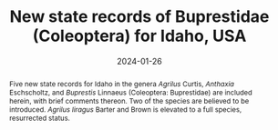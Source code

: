 ---
title: 'New state records of Buprestidae (Coleoptera) for Idaho, USA'
date: '2024-01-26'
doi: ''
journal: Insecta Mundi
issue: '1029'
pagination: '1-3'
zoobank: 'urn:lsid:zoobank.org:pub:3AE72784-F368-45A2-AC90-B31E48D0D5CC'

authors:
  - first_name: 'Richard L.' 
    last_name: 'Westcott'
    affiliation: 'Entomology Museum, IPPM Program Oregon Department of Agriculture 635 Capitol NE Salem, OR 97301 USA'
    email: 'richard.westcott@oda.oregon.gov'
    orcid: ''

download: 'https://drive.google.com/file/d/1P-vBRDOqeDjt2aen03J2F0FndtP0l6G1'

supplementary: ''

keywords:
  - <i>Agrilus</i>
  - <i>Anthaxia</i>
  - <i>Buprestis</i>
  - distribution
  - introduced species

categories:
  - Coleoptera
  - Buprestidae

references:
  - authors: Barr WF.
    year: 1971
    title: 'Family Buprestidae. p. 55–89. In: Hatch MH. The beetles of the Pacific Northwest. Part V: Rhipiceroidea, Sternoxi, Phytophaga, Rhynchophora, and Lamellicornia. University of Washington Publications in Biology 16'
    pages: 1–662
    doi: 
    url: 
    access: 

  - authors: Barter GW.
    year: 1965
    title: 'Survival and development of the bronze poplar borer <i>Agrilus liragus </i>Barter and Brown (Coleoptera: Buprestidae). The Canadian Entomologist 97(10)'
    pages: 1063–1068
    doi: 
    url: 
    access: 

  - authors: Bellamy CL.
    year: 2008
    title: 'A world catalogue and bibliography of the jewel beetles (Coleoptera: Buprestoidea), Volume 4. Agrilinae: Agrilina through Trachyini. Pensoft Series Faunistica No. 79. Pensoft Publishers; Sofia–Moscow'
    pages: 752 p
    doi: 
    url: 
    access: 

  - authors: Bright D.
    year: 1987
    title: 'Coleoptera. Buprestidae. The metallic wood-boring beetles of Canada and Alaska. Minister of Supply and Services; Ottawa'
    pages: 335 p
    doi: 
    url: 
    access: 

  - authors: Burke HE.
    year: 1920
    title: 'Collecting some little known Buprestidae (Coleopt.). Proceedings of the Entomological Society of Washington 22(4)'
    pages: 72–76
    doi: 
    url: 
    access: 

  - authors: Carlson RW, Knight FB.
    year: 1969
    title: 'Biology, taxonomy, and evolution of four sympatric <i>Agrilus </i>beetles (Coleoptera: Buprestidae). Contributions of the American Entomological Institute 4(3)'
    pages: 1–105
    doi: 
    url: 
    access: 

  - authors: Evenhuis NL.
    year: 2023
    title: 'The Insect and Spider Collections of the World Website.'
    pages: 
    doi: 
    url: http://hbs.bishopmuseum.org/
    access: (Last accessed 13 October 2023.)

  - authors: Hespenheide HA.
    year: 2013
    title: '<i>Agrilus liragus</i>.'
    pages: 
    doi: 
    url: https://bugguide.net/node/view/275555
    access: (Last accessed 21-X-2023.)

  - authors: Nelson GH, Verity DS, Westcott RL.
    year: 1981
    title: 'Additional notes on the biology and distribution of Buprestidae (Coleoptera) of North America. The Coleopterists Bulletin 35(2)'
    pages: 129–151
    doi: 
    url: 
    access: 

  - authors: Nelson GH, Walters GC, Haines RD, Bellamy CL.
    year: 2008
    title: 'A catalog and bibliography of the Buprestoidea of America north of Mexico. The Coleopterists Society, Special Publication 4: i–iv + 1–274.'
    pages: 
    doi: 
    url: 
    access: 

  - authors: SCAN.
    year: 2023
    title: 'Symbiota Collections of Arthropods Network.'
    pages: 
    doi: 
    url: https://scan-bugs.org/portal/map/googlemap.php?maptype=taxa&taxon=82514&clid=0
    access: (Last accessed 21 October 2023.)

  - authors: Wellso SG, Manley GV, Jackman JA.
    year: 1976
    title: 'Keys and notes on the Buprestidae (Coleoptera) of Michigan. The Great Lakes Entomologist 9(1)'
    pages: 1–22
    doi: 
    url: 
    access: 

  - authors: Westcott RL.
    year: 1991
    title: 'Distributional, biological and taxonomic notes on North American Buprestidae (Coleoptera). Insecta Mundi 4(1–4)'
    pages: 73–79
    doi: 
    url: 
    access: 

  - authors: Westcott RL, Williams W, Grotta A.
    year: 2019
    title: 'The exotic <i>Agrilus cyanescens </i>(Ratzeburg) (Coleoptera: Buprestidae) is discovered in Oregon. Insecta Mundi 0724'
    pages: 1–5
    doi: 
    url: 
    access: 

  - authors: WFO.
    year: 2023
    title: 'World Flora Online.'
    pages: 
    doi: 
    url: worldfloraonline.org
    access: (Last accessed 13 October 2023.)

abstract: 'Five new state records for Idaho in the genera <i>Agrilus </i>Curtis, <i>Anthaxia </i>Eschscholtz, and <i>Buprestis </i>Linnaeus (Coleoptera: Buprestidae) are included herein, with brief comments thereon. Two of the species are believed to be introduced. <i>Agrilus liragus </i>Barter and Brown is elevated to a full species, resurrected status.'


---